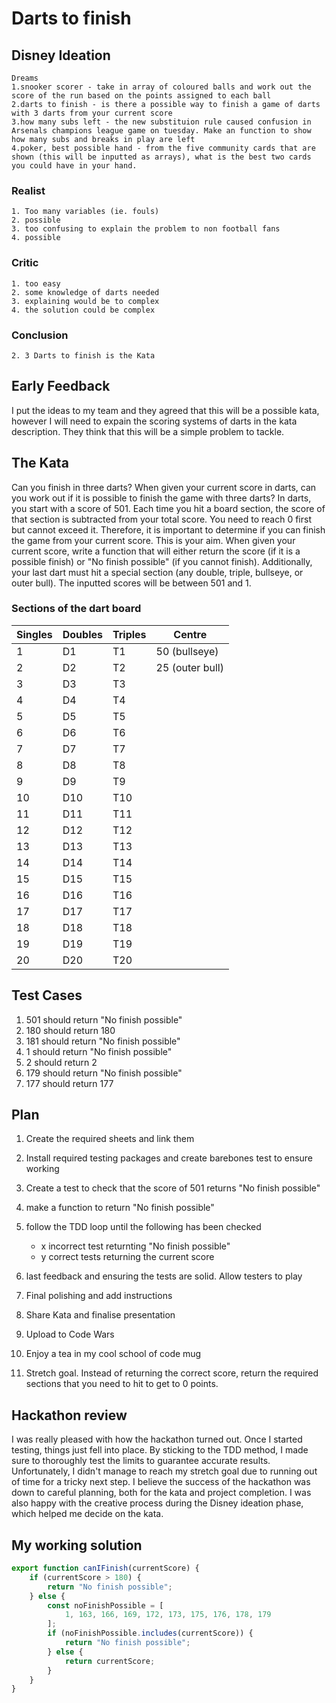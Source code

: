 # Darts to finish

## Disney Ideation
    Dreams
    1.snooker scorer - take in array of coloured balls and work out the score of the run based on the points assigned to each ball
    2.darts to finish - is there a possible way to finish a game of darts with 3 darts from your current score
    3.how many subs left - the new substituion rule caused confusion in Arsenals champions league game on tuesday. Make an function to show how many subs and breaks in play are left
    4.poker, best possible hand - from the five community cards that are shown (this will be inputted as arrays), what is the best two cards you could have in your hand.

### Realist
    1. Too many variables (ie. fouls)
    2. possible
    3. too confusing to explain the problem to non football fans
    4. possible

### Critic
    1. too easy
    2. some knowledge of darts needed
    3. explaining would be to complex
    4. the solution could be complex

### Conclusion
    2. 3 Darts to finish is the Kata


## Early Feedback
I put the ideas to my team and they agreed that this will be a possible kata, however I will need to expain the scoring systems of darts in the kata description.
They think that this will be a simple problem to tackle.

## The Kata

Can you finish in three darts? When given your current score in darts, can you work out if it is possible to finish the game with three darts? In darts, you start with a score of 501. Each time you hit a board section, the score of that section is subtracted from your total score. You need to reach 0 first but cannot exceed it. Therefore, it is important to determine if you can finish the game from your current score. This is your aim. When given your current score, write a function that will either return the score (if it is a possible finish) or "No finish possible" (if you cannot finish). Additionally, your last dart must hit a special section (any double, triple, bullseye, or outer bull). The inputted scores will be between 501 and 1.

### Sections of the dart board

| Singles | Doubles | Triples | Centre |
| ------- | ------- | ------- | -------- |
| 1       | D1      | T1      | 50 (bullseye) |
| 2       | D2      | T2      | 25 (outer bull) |
| 3       | D3      | T3      |
| 4       | D4      | T4      |
| 5       | D5      | T5      |
| 6       | D6      | T6      |
| 7       | D7      | T7      |
| 8       | D8      | T8      |
| 9       | D9      | T9      |
| 10      | D10     | T10     |
| 11      | D11     | T11     |
| 12      | D12     | T12     |
| 13      | D13     | T13     |
| 14      | D14     | T14     |
| 15      | D15     | T15     |
| 16      | D16     | T16     |
| 17      | D17     | T17     |
| 18      | D18     | T18     |
| 19      | D19     | T19     |
| 20      | D20     | T20     |

## Test Cases

1. 501 should return "No finish possible"
2. 180 should return 180
3. 181 should return "No finish possible"
4. 1 should return "No finish possible"
5. 2 should return 2
6. 179 should return "No finish possible"
7. 177 should return 177

## Plan
1. Create the required sheets and link them
2. Install required testing packages and create barebones test to ensure working
3. Create a test to check that the score of 501 returns "No finish possible"
4. make a function to return "No finish possible"
5. follow the TDD loop until the following has been checked
     - x incorrect test returnting "No finish possible"
     - y correct tests returning the current score
6. last feedback and ensuring the tests are solid. Allow testers to play
7. Final polishing and add instructions
8. Share Kata and finalise presentation
9. Upload to Code Wars
10. Enjoy a tea in my cool school of code mug

11. Stretch goal. Instead of returning the correct score, return the required sections that you need to hit to get to 0 points.

## Hackathon review

I was really pleased with how the hackathon turned out. Once I started testing, things just fell into place. By sticking to the TDD method, I made sure to thoroughly test the limits to guarantee accurate results. Unfortunately, I didn't manage to reach my stretch goal due to running out of time for a tricky next step. I believe the success of the hackathon was down to careful planning, both for the kata and project completion. I was also happy with the creative process during the Disney ideation phase, which helped me decide on the kata.

## My working solution

```javascript
export function canIFinish(currentScore) {
    if (currentScore > 180) {
        return "No finish possible";
    } else {
        const noFinishPossible = [
            1, 163, 166, 169, 172, 173, 175, 176, 178, 179
        ];
        if (noFinishPossible.includes(currentScore)) {
            return "No finish possible";
        } else {
            return currentScore;
        }
    }
}





